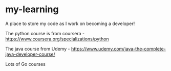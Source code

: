# my-learning
A place to store my code as I work on becoming a developer!

The python course is from coursera - https://www.coursera.org/specializations/python

The java course from Udemy - https://www.udemy.com/java-the-complete-java-developer-course/ 

Lots of Go courses

